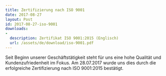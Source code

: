 ```yaml
---
title: Zertifizierung nach ISO 9001 
date: 2017-08-27
layout: Post
id: 2017-08-27-iso-9001
downloads:
-
  description: Zertifikat ISO 9001:2015 (Englisch)
  url: /assets/de/download/iso-9001.pdf
---
```

Seit Beginn unserer Geschäftstätigkeit steht für uns eine hohe Qualität und Kundenzufriedenheit im Fokus. Am 28.07.2017 wurde uns dies durch die erfolgreiche Zertifizierung nach ISO 9001:2015 bestätigt.